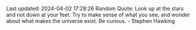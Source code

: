Last updated: 2024-04-02 17:28:26
Random Quote: Look up at the stars and not down at your feet. Try to make sense of what you see, and wonder about what makes the universe exist. Be curious. - Stephen Hawking